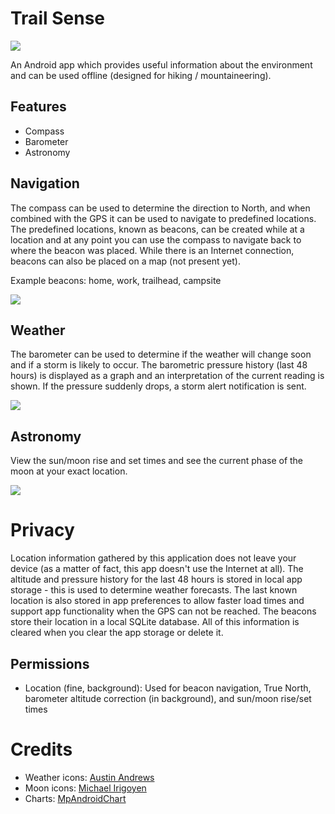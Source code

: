 # Trail Sense

![](https://github.com/kylecorry31/Trail-Sense/workflows/Android%20CI/badge.svg)

 An Android app which provides useful information about the environment and can be used offline (designed for hiking / mountaineering).

## Features
* Compass
* Barometer
* Astronomy

## Navigation
The compass can be used to determine the direction to North, and when combined with the GPS it can be used to navigate to predefined locations. The predefined locations, known as beacons, can be created while at a location and at any point you can use the compass to navigate back to where the beacon was placed. While there is an Internet connection, beacons can also be placed on a map (not present yet).

Example beacons: home, work, trailhead, campsite

![](fastlane/metadata/android/en-US/images/phoneScreenshots/1.png)


## Weather
The barometer can be used to determine if the weather will change soon and if a storm is likely to occur. The barometric pressure history (last 48 hours) is displayed as a graph and an interpretation of the current reading is shown. If the pressure suddenly drops, a storm alert notification is sent.

![](fastlane/metadata/android/en-US/images/phoneScreenshots/2.png)

## Astronomy
View the sun/moon rise and set times and see the current phase of the moon at your exact location.

![](fastlane/metadata/android/en-US/images/phoneScreenshots/3.png)

# Privacy
Location information gathered by this application does not leave your device (as a matter of fact, this app doesn't use the Internet at all). The altitude and pressure history for the last 48 hours is stored in local app storage - this is used to determine weather forecasts. The last known location is also stored in app preferences to allow faster load times and support app functionality when the GPS can not be reached. The beacons store their location in a local SQLite database. All of this information is cleared when you clear the app storage or delete it.

## Permissions
- Location (fine, background): Used for beacon navigation, True North, barometer altitude correction (in background), and sun/moon rise/set times 

# Credits
- Weather icons: [Austin Andrews](https://materialdesignicons.com/contributor/Austin-Andrews)
- Moon icons: [Michael Irigoyen](https://materialdesignicons.com/contributor/Michael-Irigoyen)
- Charts: [MpAndroidChart](https://github.com/PhilJay/MPAndroidChart)
